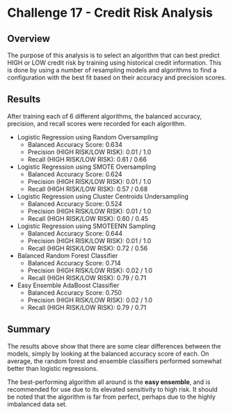 # Challenge 17 - Credit Risk Analysis
## Overview
The purpose of this analysis is to select an algorithm that can best predict HIGH or LOW credit risk by training using historical credit information. This is done by using a number of resampling models and algorithms to find a configuration with the best fit based on their accuracy and precision scores.

## Results
After training each of 6 different algorithms, the balanced accuracy, precision, and recall scores were recorded for each algorithm.

- Logistic Regression using Random Oversampling
    - Balanced Accuracy Score: 0.634
    - Precision (HIGH RISK/LOW RISK): 0.01 / 1.0
    - Recall (HIGH RISK/LOW RISK): 0.61 / 0.66
- Logistic Regression using SMOTE Oversampling
    - Balanced Accuracy Score: 0.624
    - Precision (HIGH RISK/LOW RISK): 0.01 / 1.0
    - Recall (HIGH RISK/LOW RISK): 0.57 / 0.68
- Logistic Regression using Cluster Centroids Undersampling
    - Balanced Accuracy Score: 0.524
    - Precision (HIGH RISK/LOW RISK): 0.01 / 1.0
    - Recall (HIGH RISK/LOW RISK): 0.60 / 0.45
- Logistic Regression using SMOTEENN Sampling
    - Balanced Accuracy Score: 0.644
    - Precision (HIGH RISK/LOW RISK): 0.01 / 1.0
    - Recall (HIGH RISK/LOW RISK): 0.72 / 0.56
- Balanced Random Forest Classifier
    - Balanced Accuracy Score: 0.714
    - Precision (HIGH RISK/LOW RISK): 0.02 / 1.0
    - Recall (HIGH RISK/LOW RISK): 0.79 / 0.71
- Easy Ensemble AdaBoost Classifier
    - Balanced Accuracy Score: 0.750
    - Precision (HIGH RISK/LOW RISK): 0.02 / 1.0
    - Recall (HIGH RISK/LOW RISK): 0.79 / 0.71

## Summary

The results above show that there are some clear differences between the models, simply by looking at the balanced accuracy score of each.  On average, the random forest and ensemble classifiers performed somewhat better than logistic regressions. 

The best-performing algorithm all around is the __easy ensemble__, and is recommended for use due to its elevated sensitivity to high risk.  It should be noted that the algorithm is far from perfect, perhaps due to the highly imbalanced data set.